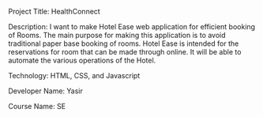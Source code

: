 Project Title: HealthConnect

Description: I want to make Hotel Ease web application for efficient booking of Rooms. The main purpose for making this application is to avoid traditional paper base booking of rooms. Hotel Ease is intended for the reservations for room that can be made through online. It will be able to automate the various operations of the Hotel.

Technology: HTML, CSS, and Javascript

Developer Name: Yasir

Course Name: SE
